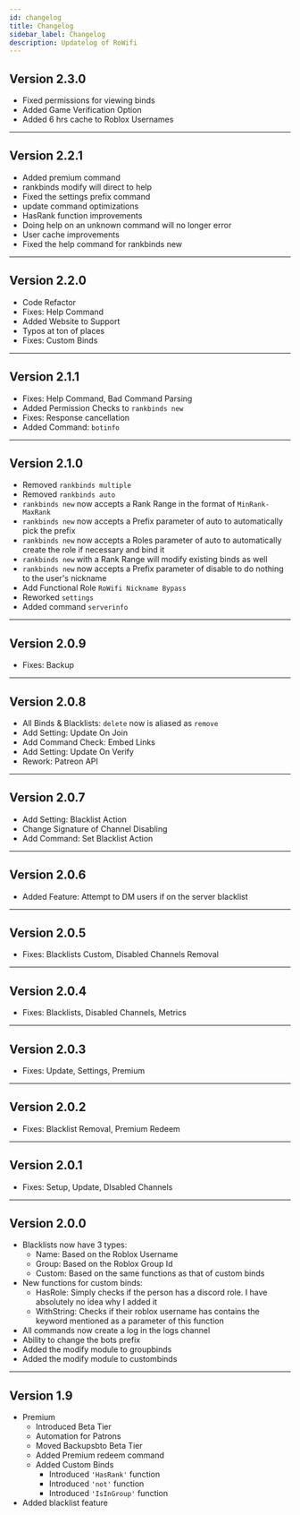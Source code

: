 ```yaml
---
id: changelog
title: Changelog
sidebar_label: Changelog
description: Updatelog of RoWifi
---
```


## Version 2.3.0
- Fixed permissions for viewing binds
- Added Game Verification Option
- Added 6 hrs cache to Roblox Usernames
---

## Version 2.2.1
- Added premium command
- rankbinds modify will direct to help
- Fixed the settings prefix command
- update command optimizations
- HasRank function improvements
- Doing help on an unknown command will no longer error
- User cache improvements
- Fixed the help command for rankbinds new
---

## Version 2.2.0

- Code Refactor
- Fixes: Help Command
- Added Website to Support
- Typos at ton of places
- Fixes: Custom Binds
---

## Version 2.1.1

- Fixes: Help Command, Bad Command Parsing
- Added Permission Checks to `rankbinds new`
- Fixes: Response cancellation
- Added Command: `botinfo`
---

## Version 2.1.0

- Removed `rankbinds multiple`
- Removed `rankbinds auto`
- `rankbinds new` now accepts a Rank Range in the format of `MinRank-MaxRank`
- `rankbinds new` now accepts a Prefix parameter of auto to automatically pick the prefix
- `rankbinds new` now accepts a Roles parameter of auto to automatically create the role if necessary and bind it
- `rankbinds new` with a Rank Range will modify existing binds as well 
- `rankbinds new` now accepts a Prefix parameter of disable to do nothing to the user's nickname
- Add Functional Role `RoWifi Nickname Bypass`
- Reworked `settings`
- Added command `serverinfo`
---

## Version 2.0.9

- Fixes: Backup
---

## Version 2.0.8

- All Binds & Blacklists: `delete` now is aliased as `remove`
- Add Setting: Update On Join
- Add Command Check: Embed Links
- Add Setting: Update On Verify 
- Rework: Patreon API 
---

## Version 2.0.7

- Add Setting: Blacklist Action
- Change Signature of Channel Disabling
- Add Command: Set Blacklist Action
---

## Version 2.0.6

- Added Feature: Attempt to DM users if on the server blacklist
---

## Version 2.0.5

- Fixes: Blacklists Custom, Disabled Channels Removal
---

## Version 2.0.4

- Fixes: Blacklists, Disabled Channels, Metrics
---

## Version 2.0.3

- Fixes: Update, Settings, Premium
---

## Version 2.0.2

- Fixes: Blacklist Removal, Premium Redeem
---

## Version 2.0.1

- Fixes: Setup, Update, DIsabled Channels
---

## Version 2.0.0

- Blacklists now have 3 types:
   - Name: Based on the Roblox Username
   - Group: Based on the Roblox Group Id
   - Custom: Based on the same functions as that of custom binds
- New functions for custom binds:
   - HasRole: Simply checks if the person has a discord role. I have absolutely no idea why I added it
   - WithString: Checks if their roblox username has contains the keyword mentioned as a parameter of this function
- All commands now create a log in the logs channel
- Ability to change the bots prefix
- Added the modify module to groupbinds
- Added the modify module to custombinds
---

## Version 1.9

- Premium 
   - Introduced Beta Tier
   - Automation for Patrons
   - Moved Backupsbto Beta Tier
   - Added Premium redeem command
   - Added Custom Binds
      - Introduced `'HasRank'` function
      - Introduced `'not'` function
      - Introduced `'IsInGroup'` function
- Added blacklist feature
